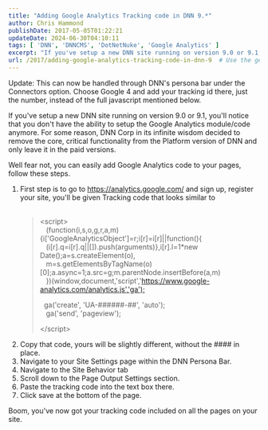 ```yaml
---
title: "Adding Google Analytics Tracking code in DNN 9.*"
author: Chris Hammond
publishDate: 2017-05-05T01:22:21
updateDate: 2024-06-30T04:10:11
tags: [ 'DNN', 'DNNCMS', 'DotNetNuke', 'Google Analytics' ]
excerpt: "If you've setup a new DNN site running on version 9.0 or 9.1, you'll notice that you don't have the ability to setup the Google Analytics module/code anymore. For some reason, DNN Corp in its infinite wisdom decided to remove the core, critical functionality from the Platform version of DNN and only leave it in the paid versions. Well fear not, you can easily add Google Analytics code to your pages, follow these steps. "
url: /2017/adding-google-analytics-tracking-code-in-dnn-9  # Use the generated URL with year
---
```

<p>Update: This can now be handled through DNN&#39;s persona bar under the Connectors option. Choose Google 4 and add your tracking id there, just the number, instead of the full javascript mentioned below.</p>  <p>If you've setup a new DNN site running on version 9.0 or 9.1, you'll notice that you don't have the ability to setup the Google Analytics module/code anymore. For some reason, DNN Corp in its infinite wisdom decided to remove the core, critical functionality from the Platform version of DNN and only leave it in the paid versions.</p>  <p>Well fear not, you can easily add Google Analytics code to your pages, follow these steps.</p>  <ol>  <li>First step is to go to <a href="https://analytics.google.com/">https://analytics.google.com/</a> and sign up, register your site, you'll be given Tracking code that looks similar to<br />  &nbsp;  <blockquote>  <p>&lt;script&gt;<br />  &nbsp;&nbsp; (function(i,s,o,g,r,a,m){i[&#39;GoogleAnalyticsObject&#39;]=r;i[r]=i[r]||function(){<br />  &nbsp;&nbsp; (i[r].q=i[r].q||[]).push(arguments)},i[r].l=1*new Date();a=s.createElement(o),<br />  &nbsp;&nbsp; m=s.getElementsByTagName(o)[0];a.async=1;a.src=g;m.parentNode.insertBefore(a,m)<br />  &nbsp;&nbsp; })(window,document,&#39;script&#39;,&#39;<a href="https://www.google-analytics.com/analytics.js','ga');">https://www.google-analytics.com/analytics.js&#39;,&#39;ga&#39;);</a></p>   <p>&nbsp; ga(&#39;create&#39;, &#39;UA-######-##&#39;, &#39;auto&#39;);<br />  &nbsp;&nbsp; ga(&#39;send&#39;, &#39;pageview&#39;);</p>   <p>&lt;/script&gt;</p>  </blockquote>  </li>  <li>Copy that code, yours will be slightly different, without the #### in place.</li>  <li>Navigate to your Site Settings page within the DNN Persona Bar.</li>  <li>Navigate to the Site Behavior tab</li>  <li>Scroll down to the Page Output Settings section.</li>  <li>Paste the tracking code into the text box there.</li>  <li>Click save at the bottom of the page.</li> </ol>  <p>Boom, you've now got your tracking code included on all the pages on your site.</p> 
